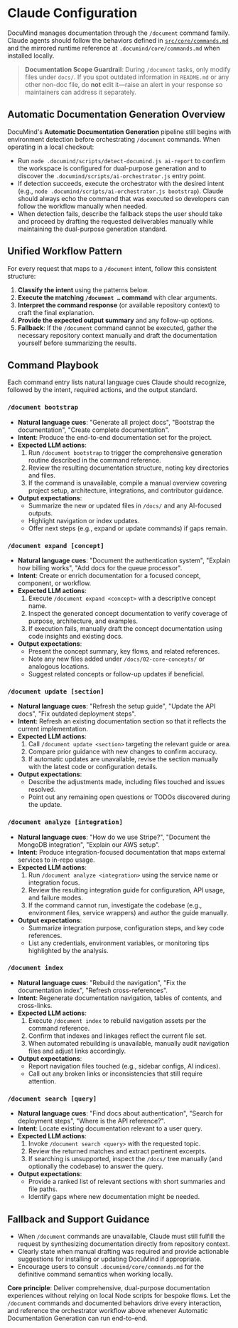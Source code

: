 # Claude Configuration

DocuMind manages documentation through the `/document` command family. Claude agents should follow the behaviors defined in [`src/core/commands.md`](../../core/commands.md) and the mirrored runtime reference at `.documind/core/commands.md` when installed locally.

> **Documentation Scope Guardrail**: During `/document` tasks, only modify files under `docs/`. If you spot outdated information in `README.md` or any other non-doc file, do **not** edit it—raise an alert in your response so maintainers can address it separately.

## Automatic Documentation Generation Overview

DocuMind's **Automatic Documentation Generation** pipeline still begins with environment detection before orchestrating `/document` commands. When operating in a local checkout:

- Run `node .documind/scripts/detect-documind.js ai-report` to confirm the workspace is configured for dual-purpose generation and to discover the `.documind/scripts/ai-orchestrator.js` entry point.
- If detection succeeds, execute the orchestrator with the desired intent (e.g., `node .documind/scripts/ai-orchestrator.js bootstrap`). Claude should always echo the command that was executed so developers can follow the workflow manually when needed.
- When detection fails, describe the fallback steps the user should take and proceed by drafting the requested deliverables manually while maintaining the dual-purpose generation standard.

## Unified Workflow Pattern
For every request that maps to a `/document` intent, follow this consistent structure:
1. **Classify the intent** using the patterns below.
2. **Execute the matching `/document …` command** with clear arguments.
3. **Interpret the command response** (or available repository context) to craft the final explanation.
4. **Provide the expected output summary** and any follow-up options.
5. **Fallback**: If the `/document` command cannot be executed, gather the necessary repository context manually and draft the documentation yourself before summarizing the results.

## Command Playbook
Each command entry lists natural language cues Claude should recognize, followed by the intent, required actions, and the output standard.

### `/document bootstrap`
- **Natural language cues**: "Generate all project docs", "Bootstrap the documentation", "Create complete documentation".
- **Intent**: Produce the end-to-end documentation set for the project.
- **Expected LLM actions**:
  1. Run `/document bootstrap` to trigger the comprehensive generation routine described in the command reference.
  2. Review the resulting documentation structure, noting key directories and files.
  3. If the command is unavailable, compile a manual overview covering project setup, architecture, integrations, and contributor guidance.
- **Output expectations**:
  - Summarize the new or updated files in `/docs/` and any AI-focused outputs.
  - Highlight navigation or index updates.
  - Offer next steps (e.g., expand or update commands) if gaps remain.

### `/document expand [concept]`
- **Natural language cues**: "Document the authentication system", "Explain how billing works", "Add docs for the queue processor".
- **Intent**: Create or enrich documentation for a focused concept, component, or workflow.
- **Expected LLM actions**:
  1. Execute `/document expand <concept>` with a descriptive concept name.
  2. Inspect the generated concept documentation to verify coverage of purpose, architecture, and examples.
  3. If execution fails, manually draft the concept documentation using code insights and existing docs.
- **Output expectations**:
  - Present the concept summary, key flows, and related references.
  - Note any new files added under `/docs/02-core-concepts/` or analogous locations.
  - Suggest related concepts or follow-up updates if beneficial.

### `/document update [section]`
- **Natural language cues**: "Refresh the setup guide", "Update the API docs", "Fix outdated deployment steps".
- **Intent**: Refresh an existing documentation section so that it reflects the current implementation.
- **Expected LLM actions**:
  1. Call `/document update <section>` targeting the relevant guide or area.
  2. Compare prior guidance with new changes to confirm accuracy.
  3. If automatic updates are unavailable, revise the section manually with the latest code or configuration details.
- **Output expectations**:
  - Describe the adjustments made, including files touched and issues resolved.
  - Point out any remaining open questions or TODOs discovered during the update.

### `/document analyze [integration]`
- **Natural language cues**: "How do we use Stripe?", "Document the MongoDB integration", "Explain our AWS setup".
- **Intent**: Produce integration-focused documentation that maps external services to in-repo usage.
- **Expected LLM actions**:
  1. Run `/document analyze <integration>` using the service name or integration focus.
  2. Review the resulting integration guide for configuration, API usage, and failure modes.
  3. If the command cannot run, investigate the codebase (e.g., environment files, service wrappers) and author the guide manually.
- **Output expectations**:
  - Summarize integration purpose, configuration steps, and key code references.
  - List any credentials, environment variables, or monitoring tips highlighted by the analysis.

### `/document index`
- **Natural language cues**: "Rebuild the navigation", "Fix the documentation index", "Refresh cross-references".
- **Intent**: Regenerate documentation navigation, tables of contents, and cross-links.
- **Expected LLM actions**:
  1. Execute `/document index` to rebuild navigation assets per the command reference.
  2. Confirm that indexes and linkages reflect the current file set.
  3. When automated rebuilding is unavailable, manually audit navigation files and adjust links accordingly.
- **Output expectations**:
  - Report navigation files touched (e.g., sidebar configs, AI indices).
  - Call out any broken links or inconsistencies that still require attention.

### `/document search [query]`
- **Natural language cues**: "Find docs about authentication", "Search for deployment steps", "Where is the API reference?".
- **Intent**: Locate existing documentation relevant to a user query.
- **Expected LLM actions**:
  1. Invoke `/document search <query>` with the requested topic.
  2. Review the returned matches and extract pertinent excerpts.
  3. If searching is unsupported, inspect the `/docs/` tree manually (and optionally the codebase) to answer the query.
- **Output expectations**:
  - Provide a ranked list of relevant sections with short summaries and file paths.
  - Identify gaps where new documentation might be needed.

## Fallback and Support Guidance
- When `/document` commands are unavailable, Claude must still fulfill the request by synthesizing documentation directly from repository context.
- Clearly state when manual drafting was required and provide actionable suggestions for installing or updating DocuMind if appropriate.
- Encourage users to consult `.documind/core/commands.md` for the definitive command semantics when working locally.

**Core principle**: Deliver comprehensive, dual-purpose documentation experiences without relying on local Node scripts for bespoke flows. Let the `/document` commands and documented behaviors drive every interaction, and reference the orchestrator workflow above whenever Automatic Documentation Generation can run end-to-end.
